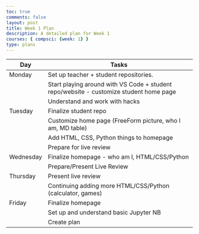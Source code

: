 ```yaml
---
toc: true
comments: false
layout: post
title: Week 1 Plan
description: A detailed plan for Week 1
courses: { compsci: {week: 1} }
type: plans
---
```


| Day | Tasks |
| -------- | -------- |
| Monday | Set up teacher + student repositories.  |
| | Start playing around with VS Code + student repo/website - customize student home page
| | Understand and work with hacks 
|Tuesday | Finalize student repo | 
| | Customize home page (FreeForm picture, who I am, MD table)
| | Add HTML, CSS, Python things to homepage
| | Prepare for live review
 Wednesday | Finalize homepage - who am I, HTML/CSS/Python |
 | | Prepare/Present Live Review
| Thursday | Present live review |
| | Continuing adding more HTML/CSS/Python (calculator, games)
| Friday | Finalize homepage |zdfe1
| | Set up and understand basic Jupyter NB 
| | Create plan
